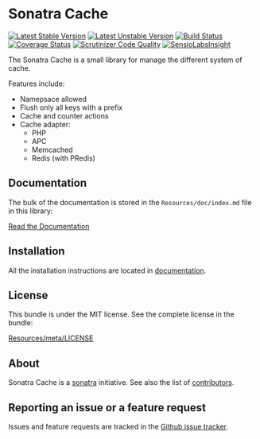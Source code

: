 Sonatra Cache
=============

[![Latest Stable Version](https://poser.pugx.org/sonatra/cache/v/stable.svg)](https://packagist.org/packages/sonatra/cache)
[![Latest Unstable Version](https://poser.pugx.org/sonatra/cache/v/unstable.svg)](https://packagist.org/packages/sonatra/cache)
[![Build Status](https://travis-ci.org/sonatra/sonatra-cache.svg)](https://travis-ci.org/sonatra/sonatra-cache)
[![Coverage Status](https://coveralls.io/repos/sonatra/sonatra-cache/badge.png)](https://coveralls.io/r/sonatra/sonatra-cache)
[![Scrutinizer Code Quality](https://scrutinizer-ci.com/g/sonatra/sonatra-cache/badges/quality-score.png)](https://scrutinizer-ci.com/g/sonatra/sonatra-cache)
[![SensioLabsInsight](https://insight.sensiolabs.com/projects/98e1fc05-ffc4-4cbe-b8a2-0836264e7f09/mini.png)](https://insight.sensiolabs.com/projects/98e1fc05-ffc4-4cbe-b8a2-0836264e7f09)

The Sonatra Cache is a small library for manage the different system of cache.

Features include:

- Namepsace allowed
- Flush only all keys with a prefix
- Cache and counter actions
- Cache adapter:
  - PHP
  - APC
  - Memcached
  - Redis (with PRedis)

Documentation
-------------

The bulk of the documentation is stored in the `Resources/doc/index.md`
file in this library:

[Read the Documentation](Resources/doc/index.md)

Installation
------------

All the installation instructions are located in [documentation](Resources/doc/index.md).

License
-------

This bundle is under the MIT license. See the complete license in the bundle:

[Resources/meta/LICENSE](Resources/meta/LICENSE)

About
-----

Sonatra Cache is a [sonatra](https://github.com/sonatra) initiative.
See also the list of [contributors](https://github.com/sonatra/cache/contributors).

Reporting an issue or a feature request
---------------------------------------

Issues and feature requests are tracked in the [Github issue tracker](https://github.com/sonatra/cache/issues).
